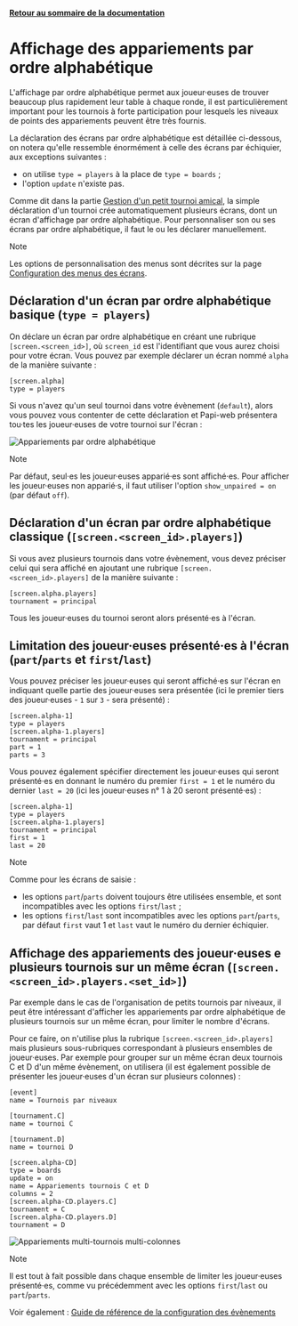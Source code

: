 **[Retour au sommaire de la documentation](../README.md)**

# Affichage des appariements par ordre alphabétique

L'affichage par ordre alphabétique permet aux joueur·euses de trouver beaucoup plus rapidement leur table à chaque ronde, il est particulièrement important pour les tournois à forte participation pour lesquels les niveaux de points des appariements peuvent être très fournis.

La déclaration des écrans par ordre alphabétique est détaillée ci-dessous, on notera qu'elle ressemble énormément à celle des écrans par échiquier, aux exceptions suivantes :

- on utilise `type = players` à la place de `type = boards` ;
- l'option `update` n'existe pas.

Comme dit dans la partie [Gestion d'un petit tournoi amical](11-friendly.md), la simple déclaration d'un tournoi crée automatiquement plusieurs écrans, dont un écran d'affichage par ordre alphabétique. Pour personnaliser son ou ses écrans par ordre alphabétique, il faut le ou les déclarer manuellement.

> [!NOTE]
> Les options de personnalisation des menus sont décrites sur la page [Configuration des menus des écrans](34-menus.md).

## Déclaration d'un écran par ordre alphabétique basique (`type = players`)

On déclare un écran par ordre alphabétique en créant une rubrique `[screen.<screen_id>]`, où `screen_id` est l'identifiant que vous aurez choisi pour votre écran. Vous pouvez par exemple déclarer un écran nommé `alpha` de la manière suivante :
```
[screen.alpha]
type = players
```

Si vous n'avez qu'un seul tournoi dans votre évènement (`default`), alors vous pouvez vous contenter de cette déclaration et Papi-web présentera tou·tes les joueur·euses de votre tournoi sur l'écran :

![Appariements par ordre alphabétique](images/friendly-players.jpg)

> [!NOTE]
> Par défaut, seul·es les joueur·euses apparié·es sont affiché·es.
> Pour afficher les joueur·euses non apparié·s, il faut utiliser l'option `show_unpaired = on` (par défaut `off`).


## Déclaration d'un écran par ordre alphabétique classique  (`[screen.<screen_id>.players]`)

Si vous avez plusieurs tournois dans votre évènement, vous devez préciser celui qui sera affiché en ajoutant une rubrique `[screen.<screen_id>.players]` de la manière suivante :
```
[screen.alpha.players]
tournament = principal
```

Tous les joueur·euses du tournoi seront alors présenté·es à l'écran.

## Limitation des joueur·euses présenté·es à l'écran (`part`/`parts` et `first`/`last`)

Vous pouvez préciser les joueur·euses qui seront affiché·es sur l'écran en indiquant quelle partie des joueur·euses sera présentée (ici le premier tiers des joueur·euses - `1` sur `3` - sera présenté) :
```
[screen.alpha-1]
type = players
[screen.alpha-1.players]
tournament = principal
part = 1
parts = 3
```

Vous pouvez également spécifier directement les joueur·euses qui seront présenté·es en donnant le numéro du premier `first = 1` et le numéro du dernier `last = 20` (ici les joueur·euses n° 1 à 20 seront présenté·es) :

```
[screen.alpha-1]
type = players
[screen.alpha-1.players]
tournament = principal
first = 1
last = 20
```


> [!NOTE]
> Comme pour les écrans de saisie :
> - les options `part`/`parts` doivent toujours être utilisées ensemble, et sont incompatibles avec les options `first`/`last` ;
> - les options `first`/`last` sont incompatibles avec les options `part`/`parts`, par défaut `first` vaut 1 et `last` vaut le numéro du dernier échiquier.

## Affichage des appariements des joueur·euses e plusieurs tournois sur un même écran (`[screen.<screen_id>.players.<set_id>]`)

Par exemple dans le cas de l'organisation de petits tournois par niveaux, il peut être intéressant d'afficher les appariements par ordre alphabétique de plusieurs tournois sur un même écran, pour limiter le nombre d'écrans.

Pour ce faire, on n'utilise plus la rubrique `[screen.<screen_id>.players]` mais plusieurs sous-rubriques correspondant à plusieurs ensembles de joueur·euses. Par exemple pour grouper sur un même écran deux tournois C et D d'un même évènement, on utilisera (il est également possible de présenter les joueur·euses d'un écran sur plusieurs colonnes) :

```
[event]
name = Tournois par niveaux

[tournament.C]
name = tournoi C

[tournament.D]
name = tournoi D

[screen.alpha-CD]
type = boards
update = on
name = Appariements tournois C et D
columns = 2
[screen.alpha-CD.players.C]
tournament = C
[screen.alpha-CD.players.D]
tournament = D
```

![Appariements multi-tournois multi-colonnes](images/screen-players-multi.jpg)

> [!NOTE]
> Il est tout à fait possible dans chaque ensemble de limiter les joueur·euses présenté·es, comme vu précédemment avec les options `first`/`last` ou `part`/`parts`.

Voir également : [Guide de référence de la configuration des évènements](40-ref.md)

